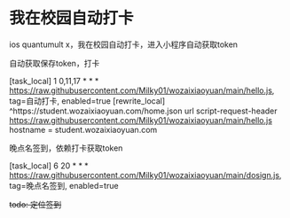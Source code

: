 # 我在校园自动打卡
ios quantumult x，我在校园自动打卡，进入小程序自动获取token

自动获取保存token，打卡

[task_local]
1 0,11,17 * * * https://raw.githubusercontent.com/Milky01/wozaixiaoyuan/main/hello.js, tag=自动打卡, enabled=true
[rewrite_local]
^https:\/\/student\.wozaixiaoyuan\.com\/home\.json url script-request-header https://raw.githubusercontent.com/Milky01/wozaixiaoyuan/main/hello.js
hostname = student.wozaixiaoyuan.com

晚点名签到，依赖打卡获取token

[task_local]
6 20 * * * https://raw.githubusercontent.com/Milky01/wozaixiaoyuan/main/dosign.js, tag=晚点名签到, enabled=true

~~todo: 定位签到~~
